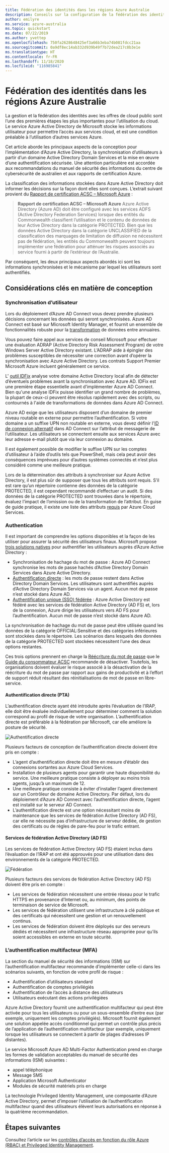 ```yaml
---
title: Fédération des identités dans les régions Azure Australie
description: Conseils sur la configuration de la fédération des identités dans les régions australienne pour satisfaire aux exigences spécifiques des réglementations, de la législation et de la politique du secteur public.
author: emilyre
ms.service: azure-australia
ms.topic: quickstart
ms.date: 07/22/2019
ms.author: yvettep
ms.openlocfilehash: 750fa2628648425ef3a66b3eba74b081fdcc21aa
ms.sourcegitcommit: 0a9df8ec14ab332d939b49f7b72dea217c8b3e1e
ms.translationtype: HT
ms.contentlocale: fr-FR
ms.lasthandoff: 11/18/2020
ms.locfileid: "116985841"
---
```

# <a name="identity-federation-in-azure-australia"></a>Fédération des identités dans les régions Azure Australie

La gestion et la fédération des identités avec les offres de cloud public sont l’une des premières étapes les plus importantes pour l’utilisation du cloud. Le service Azure Active Directory de Microsoft stocke les informations utilisateur pour permettre l’accès aux services cloud, et est une condition préalable à l’utilisation d’autres services Azure.

Cet article aborde les principaux aspects de la conception pour l’implémentation d’Azure Active Directory, la synchronisation d’utilisateurs à partir d’un domaine Active Directory Domain Services et la mise en œuvre d’une authentification sécurisée. Une attention particulière est accordée aux recommandations du manuel de sécurité des informations du centre de cybersécurité de australien et aux rapports de certification Azure.

La classification des informations stockées dans Azure Active Directory doit informer les décisions sur la façon dont elles sont conçues. L’extrait suivant provient du [Rapport de certification ACSC – Microsoft Azure](https://aka.ms/au-irap) :

>**Rapport de certification ACSC – Microsoft Azure** Azure Active Directory (Azure AD) doit être configuré avec les services ADFS (Active Directory Federation Services) lorsque des entités du Commonwealth classifient l’utilisation et le contenu de données de leur Active Directory dans la catégorie PROTECTED. Bien que les données Active Directory dans la catégorie UNCLASSIFIED de la classification des marquages de limitation de diffusion ne nécessitent pas de fédération, les entités du Commonwealth peuvent toujours implémenter une fédération pour atténuer les risques associés au service fourni à partir de l’extérieur de l’Australie.

Par conséquent, les deux principaux aspects abordés ici sont les informations synchronisées et le mécanisme par lequel les utilisateurs sont authentifiés.

## <a name="key-design-considerations"></a>Considérations clés en matière de conception

### <a name="user-synchronisation"></a>Synchronisation d’utilisateur

Lors du déploiement d’Azure AD Connect vous devez prendre plusieurs décisions concernant les données qui seront synchronisées. Azure AD Connect est basé sur Microsoft Identity Manager, et fournit un ensemble de fonctionnalités robuste pour la [transformation](../active-directory/hybrid/how-to-connect-sync-best-practices-changing-default-configuration.md) de données entre annuaires.

Vous pouvez faire appel aux services de conseil Microsoft pour effectuer une évaluation ADRAP (Active Directory Risk Assessment Program) de votre Windows Server Active Directory existant. L’ADRAP aide à épingler des problèmes susceptibles de nécessiter une correction avant d’opérer la synchronisation avec Azure Active Directory. Les contrats Support Premier Microsoft Azure incluent généralement ce service.

L' [outil IDFix](/office365/enterprise/install-and-run-idfix) analyse votre domaine Active Directory local afin de détecter d’éventuels problèmes avant la synchronisation avec Azure AD. IDFix est une première étape essentielle avant d’implémenter Azure AD Connect. Bien qu'une analyse IDFix puisse identifier un grand nombre de problèmes, la plupart de ceux-ci peuvent être résolus rapidement avec des scripts, ou contournés à l'aide de transformations de données dans Azure AD Connect.

Azure AD exige que les utilisateurs disposent d’un domaine de premier niveau routable en externe pour permettre l’authentification. Si votre domaine a un suffixe UPN non routable en externe, vous devez définir l'[ID de connexion alternatif](../active-directory/hybrid/plan-connect-userprincipalname.md) dans AD Connect sur l’attribut de messagerie de l’utilisateur. Les utilisateurs se connectent ensuite aux services Azure avec leur adresse e-mail plutôt que via leur connexion au domaine.

Il est également possible de modifier le suffixe UPN sur les comptes d’utilisateur à l’aide d’outils tels que PowerShell, mais cela peut avoir des conséquences imprévues pour d’autres systèmes connectés et n’est plus considéré comme une meilleure pratique.

Lors de la détermination des attributs à synchroniser sur Azure Active Directory, il est plus sûr de supposer que tous les attributs sont requis. S’il est rare qu’un répertoire contienne des données de la catégorie PROTECTED, il est cependant recommandé d’effectuer un audit. Si des données de la catégorie PROTECTED sont trouvées dans le répertoire, évaluez l’impact de l’omission ou de la transformation de l’attribut. En guise de guide pratique, il existe une liste des attributs [requis](../active-directory/hybrid/reference-connect-sync-attributes-synchronized.md) par Azure Cloud Services.

### <a name="authentication"></a>Authentication

Il est important de comprendre les options disponibles et la façon de les utiliser pour assurer la sécurité des utilisateurs finaux.
Microsoft propose [trois solutions natives](../active-directory/hybrid/plan-connect-user-signin.md) pour authentifier les utilisateurs auprès d’Azure Active Directory :

* Synchronisation de hachage du mot de passe : Azure AD Connect synchronise les mots de passe hachés d’Active Directory Domain Services dans Azure Active Directory.
* [Authentification directe](../active-directory/hybrid/how-to-connect-pta.md) : les mots de passe restent dans Active Directory Domain Services. Les utilisateurs sont authentifiés auprès d’Active Directory Domain Services via un agent. Aucun mot de passe n’est stocké dans Azure AD.
* [Authentification unique (SSO) fédérée](../active-directory/hybrid/how-to-connect-fed-whatis.md) : Azure Active Directory est fédéré avec les services de fédération Active Directory (AD FS) et, lors de la connexion, Azure dirige les utilisateurs vers AD FS pour l’authentification. Aucun mot de passe n’est stocké dans Azure AD.

La synchronisation de hachage du mot de passe peut être utilisée quand les données de la catégorie OFFICIAL:Sensitive et des catégories inférieures sont stockées dans le répertoire. Les scénarios dans lesquels des données de la catégorie PROTECTED sont stockées nécessitent l’une des deux options restantes.

Ces trois options prennent en charge la [Réécriture du mot de passe](../active-directory/authentication/concept-sspr-writeback.md) que le [Guide du consommateur ACSC](https://aka.ms/au-irap) recommande de désactiver. Toutefois, les organisations doivent évaluer le risque associé à la désactivation de la réécriture du mot de passe par rapport aux gains de productivité et à l’effort de support réduit résultant des réinitialisations de mot de passe en libre-service.

#### <a name="pass-through-authentication-pta"></a>Authentification directe (PTA)

L’authentification directe ayant été introduite après l’évaluation de l’IRAP, elle doit être évaluée individuellement pour déterminer comment la solution correspond au profil de risque de votre organisation. L’authentification directe est préférable à la fédération par Microsoft, car elle améliore la posture de sécurité.

![Authentification directe](media/pta1.png)

Plusieurs facteurs de conception de l’authentification directe doivent être pris en compte :

* L’agent d’authentification directe doit être en mesure d’établir des connexions sortantes aux Azure Cloud Services.
* Installation de plusieurs agents pour garantir une haute disponibilité du service. Une meilleure pratique consiste à déployer au moins trois agents, jusqu’à un maximum de 12.
* Une meilleure pratique consiste à éviter d’installer l’agent directement sur un Contrôleur de domaine Active Directory. Par défaut, lors du déploiement d’Azure AD Connect avec l’authentification directe, l’agent est installé sur le serveur AD Connect.
* L’authentification directe est une option nécessitant moins de maintenance que les services de fédération Active Directory (AD FS), car elle ne nécessite pas d’infrastructure de serveur dédiée, de gestion des certificats ou de règles de pare-feu pour le trafic entrant.

#### <a name="active-directory-federation-services-adfs"></a>Services de fédération Active Directory (AD FS)

Les services de fédération Active Directory (AD FS) étaient inclus dans l’évaluation de l’IRAP et ont été approuvés pour une utilisation dans des environnements de la catégorie PROTECTED.

![Fédération](media/federated-identity.png)

Plusieurs facteurs des services de fédération Active Directory (AD FS) doivent être pris en compte :

* Les services de fédération nécessitent une entrée réseau pour le trafic HTTPS en provenance d’Internet ou, au minimum, des points de terminaison de service de Microsoft.
* Les services de fédération utilisent une infrastructure à clé publique et des certificats qui nécessitent une gestion et un renouvellement continus.
* Les services de fédération doivent être déployés sur des serveurs dédiés et nécessitent une infrastructure réseau appropriée pour qu’ils soient accessibles en externe en toute sécurité.

### <a name="multi-factor-authentication-mfa"></a>L’authentification multifacteur (MFA)

La section du manuel de sécurité des informations (ISM) sur l’authentification multifacteur recommande d’implémenter celle-ci dans les scénarios suivants, en fonction de votre profil de risque :

* Authentification d’utilisateurs standard
* Authentification de comptes privilégiés
* Authentification de l’accès à distance des utilisateurs
* Utilisateurs exécutant des actions privilégiées

Azure Active Directory fournit une authentification multifacteur qui peut être activée pour tous les utilisateurs ou pour un sous-ensemble d’entre eux (par exemple, uniquement les comptes privilégiés). Microsoft fournit également une solution appelée accès conditionnel qui permet un contrôle plus précis de l’application de l’authentification multifacteur (par exemple, uniquement lorsque les utilisateurs se connectent à partir de plages d’adresses IP distantes).

Le service Microsoft Azure AD Multi-Factor Authentication prend en charge les formes de validation acceptables du manuel de sécurité des informations (ISM) suivantes :

* appel téléphonique
* Message SMS
* Application Microsoft Authenticator
* Modules de sécurité matériels pris en charge

La technologie Privileged Identity Management, une composante d’Azure Active Directory, permet d’imposer l’utilisation de l’authentification multifacteur quand des utilisateurs élèvent leurs autorisations en réponse à la quatrième recommandation.

## <a name="next-steps"></a>Étapes suivantes

Consultez l’article sur les [contrôles d’accès en fonction du rôle Azure (RBAC) et Privileged Identity Management](role-privileged.md).